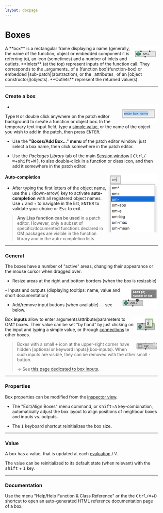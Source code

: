 ```yaml
---
layout: docpage
---
```


# Boxes

<img src="./images/om+.png" align="right">
A **box** is a rectangular frame displaying a name (generally, the name of the function, object or embedded component it is referring to), an icon (sometimes) and a number of inlets and outlets.
**Inlets** (at the top) represent inputs of the function call. They corresponds to the _arguments_ of a [function box](function-box) or embedded [sub-patch](abstraction), or the _attributes_ of an [object constructor](objects).
**Outlets** represent the returned value(s).


----
### Create a box

- <img src="./images/new-box.png" align="right">
 Type <kbd>N</kbd> or double click anywhere on the patch editor background to create a function or object box. 
In the temporary text-input field, type a [simple value](value-box), or the name of the object you wish to add in the patch, then press <kbd>ENTER</kbd>.


- Use the **"Boxes/Add Box..." menu** of the patch editor window: just select a box name, then click somewhere in the patch editor.

- Use the _Packages Library_ tab of the main [Session window](session) [ <kbd>Ctrl/⌘</kbd>+<kbd>shift</kbd>+<kbd>W</kbd> ], to also double-click in a function or class icon, and then add it somewhere in the patch editor. 


<img src="./images/completion.png" align="right" left-margin="30px">

#### Auto-completion

- After typing the first letters of the object name, use the <kbd>↓</kbd> (down-arrow) key to activate **auto-completion** with all registered object names. Use <kbd>↓</kbd> and <kbd>↑</kbd> to navigate in the list, <kbd>ENTER</kbd> to validate your choice or <kbd>Esc</kbd> to exit.


> **Any Lisp function can be used** in a patch editor. 
However, only a subset of specific/documented functions declared in OM packages are visible in the function library and in the auto-completion lists.  


----
### General 

The boxes have a number of "active" areas, changing their appearance or the mouse cursor when dragged over:

- Resize areas at the right and bottom borders (when the box is resizable)

<img src="./images/om+-hint.png" align="right"> 
- Inputs and outputs (displaying tooltips: name, value and short documentation) 

- Add/remove input buttons (when available) — see below.

> <img src="./images/input-set-value.png" align="right"> 
Box **inputs** allow to enter arguments/attribute/parameters to OM# boxes. 
Their value can be set "by hand" by just clicking on the input and typing a simple value, or through [connections](connections) to other boxes.
>
> <img src="./images/list-box-optional.png" align="right"> 
> Boxes with a small <kbd>+</kbd> icon at the upper-right corner have hidden [optional or keyword inputs](box-inputs). When such inputs are visible, they can be removed with the other small <kbd>-</kbd> button.
>
> &rarr; See [this page dedicated to box inputs](box-inputs).

----
### Properties

Box properties can be modified from the [inspector view](inspector).

- The "Edit/Align Boxes" menu command, or <kbd>shift</kbd>+<kbd>A</kbd> key-combination,  automatically adjust the box layout to align positions of neighbour boxes and inputs vs. outputs. 

- The <kbd>I</kbd> keyboard shortcut reinitializes the box size.


----
### Value

A box has a value, that is updated at each [evaluation](eval) / <kbd>V</kbd>.

The value can be reinitialized to its default state (when relevant) with the <kbd>shift</kbd> + <kbd>I</kbd> key.


----
### Documentation

Use the menu "Help/Help Function & Class Reference" or the the <kbd>Ctrl/⌘</kbd>+<kbd>D</kbd> shortcut to open an auto-generated HTML reference documentation page of a box.

